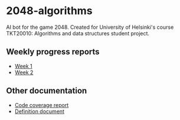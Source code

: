 # 2048-algorithms
AI bot for the game 2048. Created for University of Helsinki's course TKT20010: Algorithms and data structures student project.

## Weekly progress reports
- [Week 1](documentation/weekly_progress_reports/week1.md)
- [Week 2](documentation/weekly_progress_reports/week1.md)

## Other documentation
- [Code coverage report](https://viljamilatvala.github.io/2048-algorithms/documentation/coverage_report/index.html)
- [Definition document](documentation/definition_doc.md)
